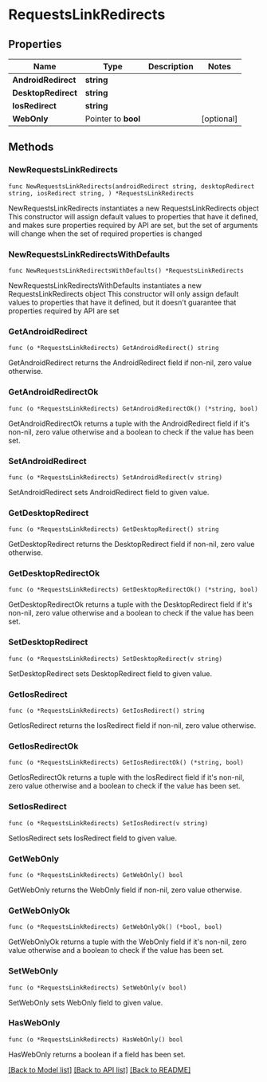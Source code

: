 # RequestsLinkRedirects

## Properties

Name | Type | Description | Notes
------------ | ------------- | ------------- | -------------
**AndroidRedirect** | **string** |  | 
**DesktopRedirect** | **string** |  | 
**IosRedirect** | **string** |  | 
**WebOnly** | Pointer to **bool** |  | [optional] 

## Methods

### NewRequestsLinkRedirects

`func NewRequestsLinkRedirects(androidRedirect string, desktopRedirect string, iosRedirect string, ) *RequestsLinkRedirects`

NewRequestsLinkRedirects instantiates a new RequestsLinkRedirects object
This constructor will assign default values to properties that have it defined,
and makes sure properties required by API are set, but the set of arguments
will change when the set of required properties is changed

### NewRequestsLinkRedirectsWithDefaults

`func NewRequestsLinkRedirectsWithDefaults() *RequestsLinkRedirects`

NewRequestsLinkRedirectsWithDefaults instantiates a new RequestsLinkRedirects object
This constructor will only assign default values to properties that have it defined,
but it doesn't guarantee that properties required by API are set

### GetAndroidRedirect

`func (o *RequestsLinkRedirects) GetAndroidRedirect() string`

GetAndroidRedirect returns the AndroidRedirect field if non-nil, zero value otherwise.

### GetAndroidRedirectOk

`func (o *RequestsLinkRedirects) GetAndroidRedirectOk() (*string, bool)`

GetAndroidRedirectOk returns a tuple with the AndroidRedirect field if it's non-nil, zero value otherwise
and a boolean to check if the value has been set.

### SetAndroidRedirect

`func (o *RequestsLinkRedirects) SetAndroidRedirect(v string)`

SetAndroidRedirect sets AndroidRedirect field to given value.


### GetDesktopRedirect

`func (o *RequestsLinkRedirects) GetDesktopRedirect() string`

GetDesktopRedirect returns the DesktopRedirect field if non-nil, zero value otherwise.

### GetDesktopRedirectOk

`func (o *RequestsLinkRedirects) GetDesktopRedirectOk() (*string, bool)`

GetDesktopRedirectOk returns a tuple with the DesktopRedirect field if it's non-nil, zero value otherwise
and a boolean to check if the value has been set.

### SetDesktopRedirect

`func (o *RequestsLinkRedirects) SetDesktopRedirect(v string)`

SetDesktopRedirect sets DesktopRedirect field to given value.


### GetIosRedirect

`func (o *RequestsLinkRedirects) GetIosRedirect() string`

GetIosRedirect returns the IosRedirect field if non-nil, zero value otherwise.

### GetIosRedirectOk

`func (o *RequestsLinkRedirects) GetIosRedirectOk() (*string, bool)`

GetIosRedirectOk returns a tuple with the IosRedirect field if it's non-nil, zero value otherwise
and a boolean to check if the value has been set.

### SetIosRedirect

`func (o *RequestsLinkRedirects) SetIosRedirect(v string)`

SetIosRedirect sets IosRedirect field to given value.


### GetWebOnly

`func (o *RequestsLinkRedirects) GetWebOnly() bool`

GetWebOnly returns the WebOnly field if non-nil, zero value otherwise.

### GetWebOnlyOk

`func (o *RequestsLinkRedirects) GetWebOnlyOk() (*bool, bool)`

GetWebOnlyOk returns a tuple with the WebOnly field if it's non-nil, zero value otherwise
and a boolean to check if the value has been set.

### SetWebOnly

`func (o *RequestsLinkRedirects) SetWebOnly(v bool)`

SetWebOnly sets WebOnly field to given value.

### HasWebOnly

`func (o *RequestsLinkRedirects) HasWebOnly() bool`

HasWebOnly returns a boolean if a field has been set.


[[Back to Model list]](../README.md#documentation-for-models) [[Back to API list]](../README.md#documentation-for-api-endpoints) [[Back to README]](../README.md)


